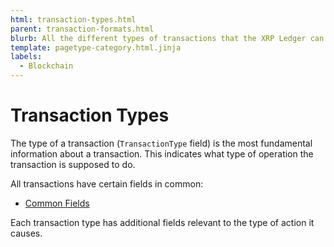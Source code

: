 ```yaml
---
html: transaction-types.html
parent: transaction-formats.html
blurb: All the different types of transactions that the XRP Ledger can process.
template: pagetype-category.html.jinja
labels:
  - Blockchain
---
```


# Transaction Types

The type of a transaction (`TransactionType` field) is the most fundamental information about a transaction. This indicates what type of operation the transaction is supposed to do.

All transactions have certain fields in common:

* [Common Fields](transaction-common-fields.html)

Each transaction type has additional fields relevant to the type of action it causes.
